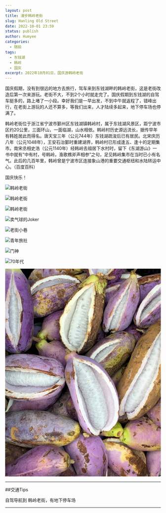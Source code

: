 ```yaml
---
layout: post
title: 漫步韩岭老街
slug: Hanling Old Street
date: 2022-10-01 23:59
status: publish
author: Humyee
categories: 
  - 随拍
tags: 
  - 东钱湖
  - 韩岭
  - 国庆
excerpt: 2022年10月01日，国庆游韩岭老街
---
```


国庆假期，没有到很远的地方去旅行，驾车来到东钱湖畔的韩岭老街，这是老街改造后第一次来游玩。老街不大，不到2个小时就走完了。国庆假期到东钱湖的自驾车挺多的，路上堵了一小段。幸好我们是一早出发，不到中午就返程了，错峰出行，在老街上游玩的人还不算多，等我们出来，人才陆续多起来，地下停车场也停满了。

韩岭老街位于浙江省宁波市鄞州区东钱湖镇韩岭村，属于东钱湖风景区，距宁波市区约20公里，三面环山，一面临湖，山水相依。韩岭村历史源远流长，据传早年有韩姓居此而得名。唐天宝三年（公元744年）东钱湖疏浚后已有居民。北宋庆历八年（公元1048年），王安石治鄞时重建湖界，韩岭村已形成逢五、逢十的定期集市。南宋丞相史浩（公元1140年）经韩岭去祖居下水村时，留下《东湖游山》一书中就有“中有村，号韩岭，渔歌樵斧声相参”之句，足见韩岭集市在当时已小有名气。此后的几百年里，韩岭曾是宁波市区连接象山港的重要交通枢纽和水陆转运中心。（百度百科）

国庆快乐！

![韩岭老街](./images/20221001-hanling/hanling-01.jpg "韩岭老街")

![韩岭老街](./images/20221001-hanling/hanling-02.jpg "韩岭老街")

![韩岭老街](./images/20221001-hanling/hanling-03.jpg "韩岭老街")

![卖气球的Joker](./images/20221001-hanling/hanling-04.jpg "卖气球的Joker")

![老街小巷](./images/20221001-hanling/hanling-05.jpg "老街小巷")

![青年旅社](./images/20221001-hanling/hanling-06.jpg "青年旅社")

![门神](./images/20221001-hanling/hanling-07.jpg "门神")

![70年代](./images/20221001-hanling/hanling-08.jpg "70年代")

![不知名水果](./images/20221001-hanling/hanling-09.jpg "不知名水果")


---

##交通Tips

自驾导航到 韩岭老街，有地下停车场

---